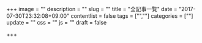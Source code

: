 +++
image = ""
description = ""
slug = ""
title = "全記事一覧"
date = "2017-07-30T23:32:08+09:00"
contentlist = false
tags = ["",""]
categories = [""]
update = ""
css = ""
js = ""
draft = false

+++
